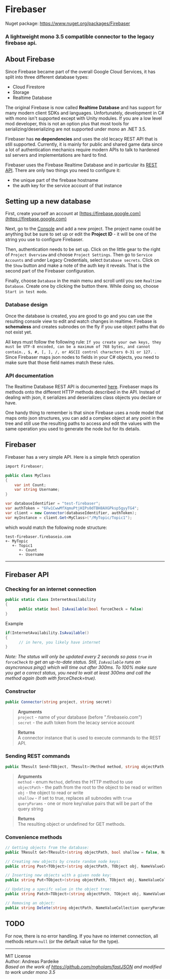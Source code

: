# Firebaser

Nuget package: https://www.nuget.org/packages/Firebaser

### A lightweight mono 3.5 compatible connector to the legacy firebase api.

## About Firebase

Since Firebase became part of the overall Google Cloud Services, it has split into three different database types:  

- Cloud Firestore
- Storage
- Realtime Database  

The original Firebase is now called **Realtime Database** and has support for many modern client SDKs and languages. Unfortunately, development in C# with mono isn't supported except with Unity modules. If you are a low level mod developer, this is not an option plus that most tools for serializing/deserializing are not supported under mono an .NET 3.5.

Firebaser has **no dependencies** and uses the old lecacy REST API that is still supported. Currently, it is mainly for public and shared game data since a lot of authentication mechanics require modern APIs to talk to hardened ssl servers and implementations are hard to find.

Firebaser uses the Firebase Realtime Database and in particular its [REST API](https://firebase.google.com/docs/database/rest/start). There are only two things you need to configure it:  

- the unique part of the firebase hostname
- the auth key for the service account of that instance

## Setting up a new database

First, create yourself an account at [https://firebase.google.com](https://firebase.google.com)  

Next, go to the [Console](https://console.firebase.google.com/) and add a new project. The project name could be anything but be sure to set up or edit the **Project ID** - it will be one of the string you use to configure Firebaser.

Then, authentication needs to be set up. Click on the little gear to the right of `Project Overview` and choose `Project Settings`. Then go to `Service Accounts` and under Legacy Credentials, select `Database secrets`. Click on the `Show` button and make a note of the auth key it reveals. That is the second part of the Firebaser configuration.

Finally, choose `Database` in the main menu and scroll until you see `Realtime Database`. Create one by clicking the button there. While doing so, choose `Start in test mode`.

### Database design

Once the database is created, you are good to go and you can use the resulting console view to edit and watch changes in realtime. Firebase is **schemaless** and creates subnodes on the fly if you use object paths that do not exist yet.

All keys must follow the following rule: `If you create your own keys, they must be UTF-8 encoded, can be a maximum of 768 bytes, and cannot contain., $, #, [, ], /, or ASCII control characters 0-31 or 127. `. Since Firebaser maps json nodes to fields in your C# objects, you need to make sure that those field names match these rules.

### API documentation

The Realtime Database REST API is documented [here](https://firebase.google.com/docs/database/rest/start). Firebaser maps its methods onto the different HTTP methods described in the API. Instead of dealing with json, it serializes and deserializes class objects you declare or have.

One handy thing to remember is that since Firebase uses a node model that maps onto json structures, you can add a complex object at any point in the tree and still use the resulting paths to access and edit the values with the same operation you used to generate the node but for its details.

## Firebaser

Firebaser has a very simple API. Here is a simple fetch operation

```cs
import Firebaser;

public class MyClass  
{  
	var int Count;  
	var string Username;  
}

var databaseIdentifier = "test-firebaser";
var authToken = "6Fw1CwwMfXqmuPtjHIPs0dTBH8AXGPksp5gyyTG4";  
var client = new Connector(databaseIdentifier, authToken);  
var myInstance = client.Get<MyClass>("/MyTopic/Topic1");
```

which would match the following node structure:

```
test-firebaser.firebaseio.com  
+- MyTopic  
   +- Topic1  
      +- Count  
      +- Username  
```

---
## Firebaser API

### Checking for an internet connection

```cs
public static class InternetAvailability
{
      public static bool IsAvailable(bool forceCheck = false)
}
```

Example  
```cs
if(InternetAvailability.IsAvailable()
{
      // in here, you likely have internet
}
```
*Note: The status will only be updated every 2 seconds so pass `true` in `forceCheck` to get an up-to-date status. Still, `IsAvailable` runs an asyncronous ping() which will time out after
300ms. To 100% make sure you get a correct status, you need to wait at least 300ms and call
the method again (both with forceCheck=true).*  

### Constructor
```cs
public Connector(string project, string secret)
```  
> **Arguments**  
> `project` - name of your database (before ".firebaseio.com")  
> `secret` - the auth token from the lecacy service account  

> **Returns**  
> A connector instance that is used to execute commands to the REST API.

### Sending REST commands
```cs
public TResult Send<TObject, TResult>(Method method, string objectPath, TObject obj = default(TObject), bool shallow = false, NameValueCollection queryParams = null)
```  
> **Arguments**  
> `method` - enum `Method`, defines the HTTP method to use  
> `objectPath` - the path from the root to the object to be read or written
> `obj` - the object to read or write  
> `shallow` - if set to true, replaces all subnodes with `true`  
> `queryParams` - one or more key/value pairs that will be part of the query string  

> **Returns**  
> The resulting object or undefined for GET methods.

### Convenience methods

```cs  
// Getting objects from the database:
public TResult Get<TResult>(string objectPath, bool shallow = false, NameValueCollection queryParams = null)
```

```cs
// Creating new objects by create random node keys:
public string Post<TObject>(string objectPath, TObject obj, NameValueCollection queryParams = null)
```

```cs
// Inserting new objects with a given node key:
public string Put<TObject>(string objectPath, TObject obj, NameValueCollection queryParams = null)
```

```cs
// Updating a specifc value in the object tree:
public string Patch<TObject>(string objectPath, TObject obj, NameValueCollection queryParams = null)
```

```cs
// Removing an object:
public string Delete(string objectPath, NameValueCollection queryParams = null)
```

## TODO

For now, there is no error handling. If you have no internet connection, all methods return `null` (or the default value for the type).


---

MIT License  
Author: Andreas Pardeike  
*Based on the work of https://github.com/mgholam/fastJSON and modified to work under mono 3.5*

